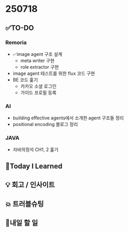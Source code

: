 # 250718
## ✅TO-DO
### Remoria
- ✅image agent 구조 설계
    - meta writer 구현 
    - role extractor 구현
- image agent 테스트를 위한 flux 코드 구현
- BE 코드 훑기
    - 카카오 소셜 로그인
    - 가이드 프로필 등록
### AI
- building effective agents에서 소개한 agent 구조들 정리
- positional encoding 블로그 정리
### JAVA
- 자바의정석 CH1, 2 훑기

## 📌Today I Learned

## 💡 회고 / 인사이트

## 💥 트러블슈팅

## 🍩내일 할 일